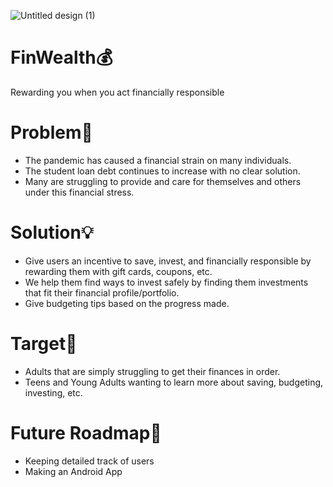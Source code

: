 ![Untitled design (1)](https://user-images.githubusercontent.com/52230497/115115476-4aa11d80-9fb2-11eb-838d-e76885a1e8c9.png)


# FinWealth💰️
Rewarding you when you act financially responsible


# Problem🤔
- The pandemic has caused a financial strain on many individuals.
- The student loan debt continues to increase with no clear solution.
- Many are struggling to provide and care for themselves and others under this financial stress.

# Solution💡️
- Give users an incentive to save, invest, and financially responsible by rewarding them with gift cards, coupons, etc.
- We help them find ways to invest safely by finding them investments that fit their financial profile/portfolio.
- Give budgeting tips based on the progress made.

# Target🎯️
- Adults that are simply struggling to get their finances in order.
- Teens and Young Adults wanting to learn more about saving, budgeting, investing, etc.

# Future Roadmap🚀️
- Keeping detailed track of users
- Making an Android App



